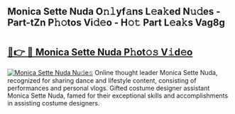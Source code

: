 ## Monica Sette Nuda O𝚗𝚕yf𝚊ns L𝚎a𝚔ed N𝚞𝚍es - Part-tZn P𝚑𝚘tos Vi𝚍𝚎o - H𝚘𝚝 Part L𝚎a𝚔s Vag8g

# <h2><a href="http://kf4koyl.oniu.top/?m=Monica+Sette+Nuda">🔗👉 🔴 Monica Sette Nuda P𝚑ot𝚘𝚜 V𝚒d𝚎o</a></h2>

[![Monica Sette Nuda Nu𝚍e𝚜](https://i.imgur.com/0qMVB7G.gif)](http://kf4koyl.oniu.top/?m=Monica+Sette+Nuda)
Online thought leader Monica Sette Nuda, recognized for sharing dance and lifestyle content, consisting of performances and personal vlogs. Gifted costume designer assistant Monica Sette Nuda, famed for their exceptional skills and accomplishments in assisting costume designers.  

